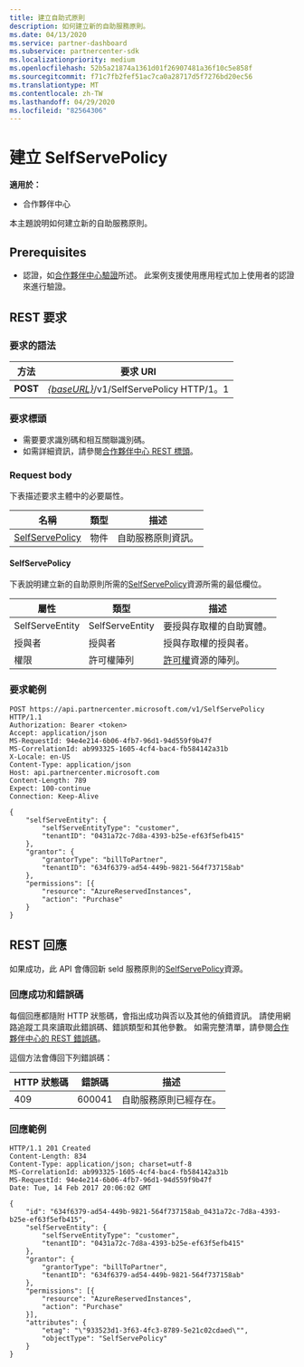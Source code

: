 ```yaml
---
title: 建立自助式原則
description: 如何建立新的自助服務原則。
ms.date: 04/13/2020
ms.service: partner-dashboard
ms.subservice: partnercenter-sdk
ms.localizationpriority: medium
ms.openlocfilehash: 52b5a21874a1361d01f26907481a36f10c5e858f
ms.sourcegitcommit: f71c7fb2fef51ac7ca0a28717d5f7276bd20ec56
ms.translationtype: MT
ms.contentlocale: zh-TW
ms.lasthandoff: 04/29/2020
ms.locfileid: "82564306"
---
```

# <a name="create-a-selfservepolicy"></a>建立 SelfServePolicy

**適用於：**

- 合作夥伴中心

本主題說明如何建立新的自助服務原則。

## <a name="prerequisites"></a>Prerequisites

- 認證，如[合作夥伴中心驗證](partner-center-authentication.md)所述。 此案例支援使用應用程式加上使用者的認證來進行驗證。

## <a name="rest-request"></a>REST 要求

### <a name="request-syntax"></a>要求的語法

| 方法   | 要求 URI                                                       |
|----------|-------------------------------------------------------------------|
| **POST** | [*{baseURL}*](partner-center-rest-urls.md)/v1/SelfServePolicy HTTP/1。1 |

### <a name="request-headers"></a>要求標頭

- 需要要求識別碼和相互關聯識別碼。
- 如需詳細資訊，請參閱[合作夥伴中心 REST 標頭](headers.md)。

### <a name="request-body"></a>Request body

下表描述要求主體中的必要屬性。

| 名稱                              | 類型   | 描述                                 |
|------------------------------------------------------------------|--------|---------------------------------------------|
| [SelfServePolicy](self-serve-policy-resources.md#selfservepolicy)| 物件 | 自助服務原則資訊。 |

#### <a name="selfservepolicy"></a>SelfServePolicy

下表說明建立新的自助原則所需的[SelfServePolicy](self-serve-policy-resources.md#selfservepolicy)資源所需的最低欄位。

| 屬性              | 類型             | 描述                                                                                            |
|-----------------------|------------------|--------------------------------------------------------------------------------------------------------|
| SelfServeEntity       | SelfServeEntity  | 要授與存取權的自助實體。                                                     |
| 授與者               | 授與者          | 授與存取權的授與者。                                                                    |
| 權限           | 許可權陣列| [許可權](self-serve-policy-resources.md#permission)資源的陣列。                                                                     |


### <a name="request-example"></a>要求範例

```http
POST https://api.partnercenter.microsoft.com/v1/SelfServePolicy HTTP/1.1
Authorization: Bearer <token>
Accept: application/json
MS-RequestId: 94e4e214-6b06-4fb7-96d1-94d559f9b47f
MS-CorrelationId: ab993325-1605-4cf4-bac4-fb584142a31b
X-Locale: en-US
Content-Type: application/json
Host: api.partnercenter.microsoft.com
Content-Length: 789
Expect: 100-continue
Connection: Keep-Alive

{
    "selfServeEntity": {
        "selfServeEntityType": "customer",
        "tenantID": "0431a72c-7d8a-4393-b25e-ef63f5efb415"
    },
    "grantor": {
        "grantorType": "billToPartner",
        "tenantID": "634f6379-ad54-449b-9821-564f737158ab"
    },
    "permissions": [{
        "resource": "AzureReservedInstances",
        "action": "Purchase"
    }
}
```

## <a name="rest-response"></a>REST 回應

如果成功，此 API 會傳回新 seld 服務原則的[SelfServePolicy](self-serve-policy-resources.md#selfservepolicy)資源。

### <a name="response-success-and-error-codes"></a>回應成功和錯誤碼

每個回應都隨附 HTTP 狀態碼，會指出成功與否以及其他的偵錯資訊。 請使用網路追蹤工具來讀取此錯誤碼、錯誤類型和其他參數。 如需完整清單，請參閱[合作夥伴中心的 REST 錯誤碼](error-codes.md)。

這個方法會傳回下列錯誤碼：

| HTTP 狀態碼     | 錯誤碼   | 描述                                                                |
|----------------------|--------------|----------------------------------------------------------------------------|
| 409                  | 600041       | 自助服務原則已經存在。                                                     |


### <a name="response-example"></a>回應範例

```http
HTTP/1.1 201 Created
Content-Length: 834
Content-Type: application/json; charset=utf-8
MS-CorrelationId: ab993325-1605-4cf4-bac4-fb584142a31b
MS-RequestId: 94e4e214-6b06-4fb7-96d1-94d559f9b47f
Date: Tue, 14 Feb 2017 20:06:02 GMT

{
    "id": "634f6379-ad54-449b-9821-564f737158ab_0431a72c-7d8a-4393-b25e-ef63f5efb415",
    "selfServeEntity": {
        "selfServeEntityType": "customer",
        "tenantID": "0431a72c-7d8a-4393-b25e-ef63f5efb415"
    },
    "grantor": {
        "grantorType": "billToPartner",
        "tenantID": "634f6379-ad54-449b-9821-564f737158ab"
    },
    "permissions": [{
        "resource": "AzureReservedInstances",
        "action": "Purchase"
    }],
    "attributes": {
        "etag": "\"933523d1-3f63-4fc3-8789-5e21c02cdaed\"",
        "objectType": "SelfServePolicy"
    }
}
```
